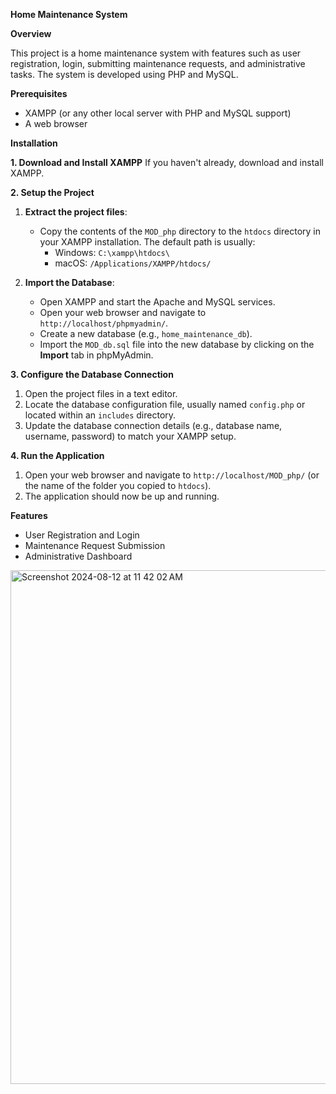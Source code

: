 **Home Maintenance System**

**Overview**

This project is a home maintenance system with features such as user registration, login, submitting maintenance requests, and administrative tasks. The system is developed using PHP and MySQL.

**Prerequisites**
- XAMPP (or any other local server with PHP and MySQL support)
- A web browser

**Installation**

**1. Download and Install XAMPP**
If you haven't already, download and install XAMPP.

**2. Setup the Project**
1. **Extract the project files**:
   - Copy the contents of the `MOD_php` directory to the `htdocs` directory in your XAMPP installation. The default path is usually:
     - Windows: `C:\xampp\htdocs\`
     - macOS: `/Applications/XAMPP/htdocs/`

2. **Import the Database**:
   - Open XAMPP and start the Apache and MySQL services.
   - Open your web browser and navigate to `http://localhost/phpmyadmin/`.
   - Create a new database (e.g., `home_maintenance_db`).
   - Import the `MOD_db.sql` file into the new database by clicking on the **Import** tab in phpMyAdmin.

**3. Configure the Database Connection**
1. Open the project files in a text editor.
2. Locate the database configuration file, usually named `config.php` or located within an `includes` directory.
3. Update the database connection details (e.g., database name, username, password) to match your XAMPP setup.

**4. Run the Application**
1. Open your web browser and navigate to `http://localhost/MOD_php/` (or the name of the folder you copied to `htdocs`).
2. The application should now be up and running.

**Features**
- User Registration and Login
- Maintenance Request Submission
- Administrative Dashboard

  
<img width="822" alt="Screenshot 2024-08-12 at 11 42 02 AM" src="https://github.com/user-attachments/assets/761934fa-55eb-4e51-a067-65549198145d">


